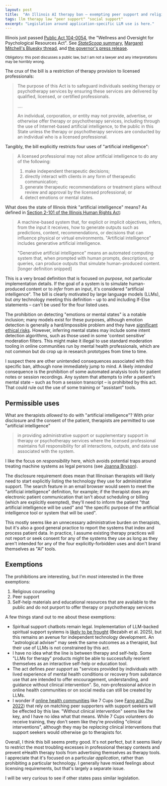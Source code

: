 ```yaml
---
layout: post
title:  "An Illinois AI therapy ban – exempting peer support and religious counseling"
tags: llm therapy law "peer support" "social support"
excerpt: "Legislation around application-specific LLM use is here."
---
```


Illinois just passed [Public Act 104-0054](https://www.ilga.gov/Legislation/PublicActs/View/104-0054), the "Wellness and Oversight for Psychological Resources Act". See [_StateScoop_ summary](https://statescoop.com/illinois-bans-ai-mental-health-services/), [Margaret Mitchell's Bluesky thread](https://bsky.app/profile/mmitchell.bsky.social/post/3lw5erptbrs25), and [the governor's press release](https://idfpr.illinois.gov/content/dam/soi/en/web/idfpr/news/2025/2025-08-04-idfpr-press-release-hb1806.pdf).

<small>Obligatory: this post discusses a public law, but I am not a lawyer and any interpretations may be horribly wrong.</small>

The crux of the bill is a restriction of therapy provision to licensed professionals:

>The purpose of this Act is to safeguard individuals seeking therapy or psychotherapy services by ensuring these services are delivered by qualified, licensed, or certified professionals.
>
> ....
>
>An individual, corporation, or entity may not provide, advertise, or otherwise offer therapy or psychotherapy services, including through the use of Internet-based artificial intelligence, to the public in this State unless the therapy or psychotherapy services are conducted by an individual who is a licensed professional.

Tangibly, the bill explicitly restricts four uses of "artificial intelligence":

>A licensed professional may not allow artificial intelligence to do any of the following:
> 1. make independent therapeutic decisions;
> 2. directly interact with clients in any form of therapeutic communication;
> 3. generate therapeutic recommendations or treatment plans without review and approval by the licensed professional; or
> 4. detect emotions or mental states.

What does the state of Illinois think "artificial intelligence" means? As defined in [Section 2-101 of the Illinois Human Rights Act](https://www.ilga.gov/Documents/legislation/ilcs/documents/077500050K2-101.htm):

>A machine-based system that, for explicit or implicit objectives, infers, from the input it receives, how to generate outputs such as predictions, content, recommendations, or decisions that can influence physical or virtual environments. "Artificial intelligence" includes generative artificial intelligence.
>
>"Generative artificial intelligence" means an automated computing system that, when prompted with human prompts, descriptions, or queries, can produce outputs that simulate human-produced content. [longer definition snipped]

This is a very broad definition that is focused on _purpose_, not particular implementation details. If the goal of a system is to simulate human-produced content or to _infer_ from an input, it's considered "artificial intelligence".
The bill is clearly motivated by large language models (LLMs), but _any_ technology meeting this definition – up to and including If-Else statements – can't be used for the four listed uses.

The prohibition on detecting "emotions or mental states" is a notable inclusion; many models exist for these purposes, although emotion detection is generally a hard/impossible problem and they have [significant ethical risks](https://ieeexplore.ieee.org/abstract/document/9597452).
However, inferring mental states may include some intent detection algorithms, such as those used in some 'context sensitive' moderation filters. This might make it illegal to use standard moderation tooling in online communities run by mental health professionals, which are not common but do crop up in research prototypes from time to time.

I suspect there are other unintended consequences associated with this specific ban, although none immediately jump to mind.
A likely _intended_ consequence is the prohibition of some automated analysis tools for patient notes or session recordings.
Any system that attempts to infer a patient's mental state – such as from a session transcript – is prohibited by this act.
That could rule out the use of some training or "assistant" tools.

## Permissible uses

What are therapists _allowed_ to do with "artificial intelligence"? With prior disclosure and the consent of the patient, therapists are permitted to use "artificial intelligence"

>in providing administrative support or supplementary support in therapy or psychotherapy services where the licensed professional maintains full responsibility for all interactions, outputs, and data use associated with the system.

I like the focus on _responsibility_ here, which avoids potential traps around treating machine systems as legal persons (see [Joanna Bryson](https://link.springer.com/article/10.1007/s10506-017-9214-9)).

The disclosure requirement does mean that Illinoisan therapists will likely need to start explicitly listing the technology they use for administrative support. 
The search feature in an email browser would seem to meet the "artificial intelligence" definition, for example; if the therapist does any electronic patient communication that isn't about scheduling or billing (which are explicitly exempted), they'll need to inform the patient "that artificial intelligence will be used" and "the specific purpose of the artificial intelligence tool or system that will be used".

This mostly seems like an unnecessary administrative burden on therapists, but it's also a good general practice to report the systems that index and process patient data.
In practice, I assume existing therapy practices will not report or seek consent for any of the systems they use as long as they aren't intended for any of the four explicitly-forbidden uses and don't brand themselves as "AI" tools.

## Exemptions

The prohibitions are interesting, but I'm _most_ interested in the three exemptions:

1. Religious counseling
2. Peer support
3. Self-help materials and educational resources that are available to the public and do not purport to offer therapy or psychotherapy services

A few things stand out to me about these exemptions:
 - Spiritual support chatbots remain legal. Implementation of LLM-backed spiritual support systems is [likely to be frought](https://arxiv.org/abs/2506.11366) (Bezabih et al. 2025), but this remains an avenue for independent technology development. An "astrological adviser" may seek the same outcomes as a therapist, but their use of LLMs is not constrained by this act.
 - I have no idea what the line is between therapy and self-help. Some "LLMs for therapy" products might be able to successfully reorient themselves as an interactive self-help or education tool.
 - The act defines _peer support_ as "services provided by individuals with lived experience of mental health conditions or recovery from substance use that are intended to offer encouragement, understanding, and guidance without clinical intervention". So, non-professional advice in online health communities or on social media can still be created by LLMs.
 - I wonder if [online health communities](https://en.wikipedia.org/wiki/Online_health_communities) like 7 Cups (see [Fang and Zhu 2022](https://dl.acm.org/doi/abs/10.1145/3555202)) that rely on matching peer supporters with support seekers will be effected by this law. "Without clinical intervention" seems like the key, and I have no idea what that means. While 7 Cups volunteers do receive training, they don't seem like they're providing "clinical interventions", although they may be _replacing_ clinical interventions that support seekers would otherwise go to therapists for.

Overall, I think this bill seems pretty good.
It's not perfect, but it seems likely to restrict the most troubling excesses in professional therapy contexts and prevent eHealth therapy tools from advertising themselves as therapy tools.
I appreciate that it's focused on a particular _application_, rather than prohibiting a particular technology.
I generally have mixed feelings about licensing requirements, but that's largely a separate issue.

I will be very curious to see if other states pass similar legislation.
